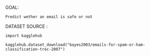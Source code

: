 GOAL:

    Predict wether an email is safe or not

DATASET SOURCE :

    import kagglehub

    kagglehub.dataset_download("bayes2003/emails-for-spam-or-ham-classification-trec-2007")